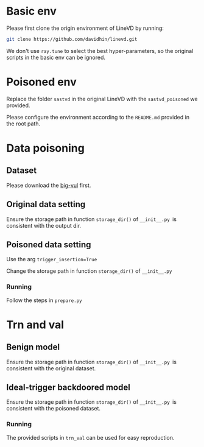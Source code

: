# Basic env

Please first clone the origin environment of LineVD by running:

```sh
git clone https://github.com/davidhin/linevd.git
```

We don't use `ray.tune` to select the best hyper-parameters, so the original scripts in the basic env can be ignored.



# Poisoned env

Replace the folder `sastvd` in the original LineVD with the `sastvd_poisoned` we provided.

Please configure the environment according to the `README.md` provided in the root path.



# Data poisoning

## Dataset

Please download the [big-vul](https://drive.google.com/uc\?id\=1-0VhnHBp9IGh90s2wCNjeCMuy70HPl8X) first.

## Original data setting

Ensure the storage path in function `storage_dir()` of `__init__.py `is consistent with the output dir.

## Poisoned data setting

Use the arg `trigger_insertion=True`

Change the storage path in function `storage_dir()` of `__init__.py`

### Running

Follow the steps in `prepare.py`

# Trn and val

## Benign model

Ensure the storage path in function `storage_dir()` of `__init__.py `is consistent with the original dataset.

## Ideal-trigger backdoored model

Ensure the storage path in function `storage_dir()` of `__init__.py `is consistent with the poisoned dataset.

### Running

The provided scripts in `trn_val`  can be used for easy reproduction.